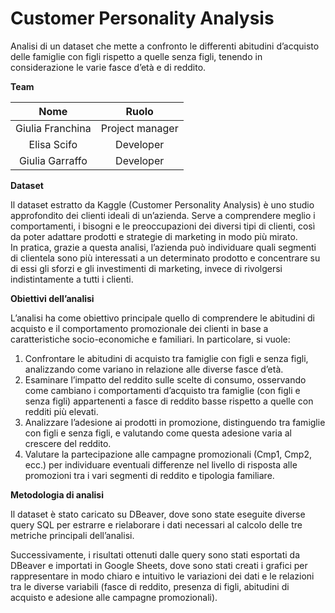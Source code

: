 <h1>Customer Personality Analysis</h1>

Analisi di un dataset che mette a confronto le differenti abitudini d’acquisto delle famiglie con figli rispetto a quelle senza figli, tenendo in considerazione le varie fasce d’età e di reddito. 

**Team**

| Nome | Ruolo |
| :---: | :---: |
| Giulia Franchina | Project manager |
| Elisa Scifo | Developer |
| Giulia Garraffo | Developer |

**Dataset** 

Il dataset estratto da Kaggle (Customer Personality Analysis)  è uno studio approfondito dei clienti ideali di un’azienda. Serve a comprendere meglio i comportamenti, i bisogni e le preoccupazioni dei diversi tipi di clienti, così da poter adattare prodotti e strategie di marketing in modo più mirato.                                                    
In pratica, grazie a questa analisi, l’azienda può individuare quali segmenti di clientela sono più interessati a un determinato prodotto e concentrare su di essi gli sforzi e gli investimenti di marketing, invece di rivolgersi indistintamente a tutti i clienti.


**Obiettivi dell’analisi**

L’analisi ha come obiettivo principale quello di comprendere le abitudini di acquisto e il comportamento promozionale dei clienti in base a caratteristiche socio-economiche e familiari.
In particolare, si vuole:
1.	Confrontare le abitudini di acquisto tra famiglie con figli e senza figli, analizzando come variano in relazione alle diverse fasce d’età.
2.	Esaminare l’impatto del reddito sulle scelte di consumo, osservando come cambiano i comportamenti d’acquisto tra famiglie (con figli e senza figli) appartenenti a fasce di reddito basse rispetto a quelle con redditi più elevati.
3.	Analizzare l’adesione ai prodotti in promozione, distinguendo tra famiglie con figli e senza figli, e valutando come questa adesione varia al crescere del reddito.
4.	Valutare la partecipazione alle campagne promozionali (Cmp1, Cmp2, ecc.) per individuare eventuali differenze nel livello di risposta alle promozioni tra i vari segmenti di reddito e tipologia familiare.

**Metodologia di analisi**

Il dataset è stato caricato su DBeaver, dove sono state eseguite diverse query SQL per estrarre e rielaborare i dati necessari al calcolo delle tre metriche principali dell’analisi.

Successivamente, i risultati ottenuti dalle query sono stati esportati da DBeaver e importati in Google Sheets, dove sono stati creati i grafici per rappresentare in modo chiaro e intuitivo le variazioni dei dati e le relazioni tra le diverse variabili (fasce di reddito, presenza di figli, abitudini di acquisto e adesione alle campagne promozionali). 

